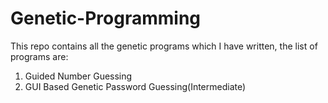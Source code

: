 # Genetic-Programming
This repo contains all the genetic programs which I have written, the list of programs are: <br>
  <ol>
  <li> Guided Number Guessing
  <li> GUI Based Genetic Password Guessing(Intermediate)
  </ol>
